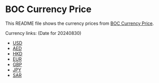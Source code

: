 # BOC Currency Price

This README file shows the currency prices from [BOC Currency Price](https://www.boc.cn/sourcedb/whpj/).

Currency links: (Date for 20240830)

- [USD](https://bocurrencyprice.techina.science/BOC_CURRENCY_PRICE/USD/20240830.json)
- [AED](https://bocurrencyprice.techina.science/BOC_CURRENCY_PRICE/AED/20240830.json)
- [HKD](https://bocurrencyprice.techina.science/BOC_CURRENCY_PRICE/HKD/20240830.json)
- [EUR](https://bocurrencyprice.techina.science/BOC_CURRENCY_PRICE/EUR/20240830.json)
- [GBP](https://bocurrencyprice.techina.science/BOC_CURRENCY_PRICE/GBP/20240830.json)
- [JPY](https://bocurrencyprice.techina.science/BOC_CURRENCY_PRICE/JPY/20240830.json)
- [SAR](https://bocurrencyprice.techina.science/BOC_CURRENCY_PRICE/SAR/20240830.json)
